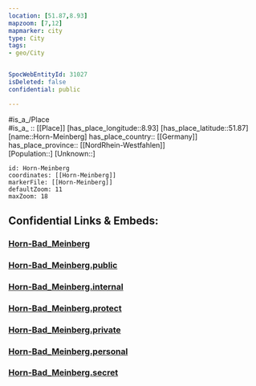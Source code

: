 ```yaml
---
location: [51.87,8.93] 
mapzoom: [7,12] 
mapmarker: city 
type: City
tags:
- geo/City


SpocWebEntityId: 31027
isDeleted: false
confidential: public

---
```

#is_a_/Place  
#is_a_ :: [[Place]] 
[has_place_longitude::8.93] 
[has_place_latitude::51.87] 
[name::Horn-Meinberg] 
has_place_country:: [[Germany]]  
has_place_province:: [[NordRhein-Westfahlen]]  
[Population::] 
[Unknown::] 


```leaflet
id: Horn-Meinberg
coordinates: [[Horn-Meinberg]] 
markerFile: [[Horn-Meinberg]] 
defaultZoom: 11 
maxZoom: 18
```


## Confidential Links & Embeds: 

### [Horn-Bad_Meinberg](/_Standards/Earth/Continent/Europe/Europe~Central/Germany/Germany~West/Nordrhein-Westfalen/counties~NW/Lippe/cities~Lippe/Horn-Bad_Meinberg.md) 

### [Horn-Bad_Meinberg.public](/_public/Earth/Continent/Europe/Europe~Central/Germany/Germany~West/Nordrhein-Westfalen/counties~NW/Lippe/cities~Lippe/Horn-Bad_Meinberg.public.md) 

### [Horn-Bad_Meinberg.internal](/_internal/Earth/Continent/Europe/Europe~Central/Germany/Germany~West/Nordrhein-Westfalen/counties~NW/Lippe/cities~Lippe/Horn-Bad_Meinberg.internal.md) 

### [Horn-Bad_Meinberg.protect](/_protect/Earth/Continent/Europe/Europe~Central/Germany/Germany~West/Nordrhein-Westfalen/counties~NW/Lippe/cities~Lippe/Horn-Bad_Meinberg.protect.md) 

### [Horn-Bad_Meinberg.private](/_private/Earth/Continent/Europe/Europe~Central/Germany/Germany~West/Nordrhein-Westfalen/counties~NW/Lippe/cities~Lippe/Horn-Bad_Meinberg.private.md) 

### [Horn-Bad_Meinberg.personal](/_personal/Earth/Continent/Europe/Europe~Central/Germany/Germany~West/Nordrhein-Westfalen/counties~NW/Lippe/cities~Lippe/Horn-Bad_Meinberg.personal.md) 

### [Horn-Bad_Meinberg.secret](/_secret/Earth/Continent/Europe/Europe~Central/Germany/Germany~West/Nordrhein-Westfalen/counties~NW/Lippe/cities~Lippe/Horn-Bad_Meinberg.secret.md)

